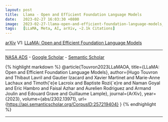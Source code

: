 ```yaml
---
layout: post
title:  Llama - Open and Efficient Foundation Language Models
date:   2023-02-27 16:03:30 +0800
image:  2023-02-27-llama-open-and-efficient-foundation-language-models_squared.jpg
tags:   [LLaMA, Meta, AI, arXiv, ~2.1k Citations]
---
```


[arXiv](https://arxiv.org/abs/2302.13971) V1: [LLaMA: Open and Efficient Foundation Language Models](https://arxiv.org/pdf/2302.13971.pdf)

---
[NASA ADS](https) - 
[Google Scholar](https) - 
[Semantic Scholar](https://www.semanticscholar.org/paper/LLaMA%3A-Open-and-Efficient-Foundation-Language-Touvron-Lavril/57e849d0de13ed5f91d086936296721d4ff75a75)

{% highlight markdown %}
@article{Touvron2023LLaMAOA,
  title={LLaMA: Open and Efficient Foundation Language Models},
  author={Hugo Touvron and Thibaut Lavril and Gautier Izacard and Xavier Martinet and Marie-Anne Lachaux and Timoth{\'e}e Lacroix and Baptiste Rozi{\`e}re and Naman Goyal and Eric Hambro and Faisal Azhar and Aurelien Rodriguez and Armand Joulin and Edouard Grave and Guillaume Lample},
  journal={ArXiv},
  year={2023},
  volume={abs/2302.13971},
  url={https://api.semanticscholar.org/CorpusID:257219404}
}
{% endhighlight %}

---
